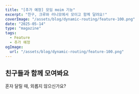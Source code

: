```yaml
---
title: "[추가 예정] 모임 moim 기능"
excerpt: "친구, 크루와 러니모에서 모이고 함께 달려요!"
coverImage: "/assets/blog/dynamic-routing/feature-100.png"
date: "2025-05-14"
type: "magazine"
tags:
  - Feature
  - 추가 예정
ogImage:
  url: "/assets/blog/dynamic-routing/feature-100.png"
---
```


## 친구들과 함께 모여봐요

혼자 달릴 때, 외롭지 않으신가요?
